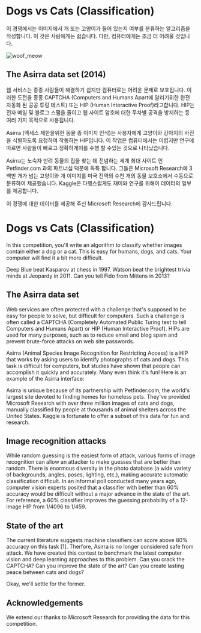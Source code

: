 # Dogs vs Cats (Classification)

이 경쟁에서는 이미지에서 개 또는 고양이가 들어 있는지 여부를 분류하는 알고리즘을 작성합니다. 이
것은 사람에게는 쉽습니다. 다만, 컴퓨터에게는 조금 더 어려울 것입니다.


![woof_meow](https://user-images.githubusercontent.com/55519278/75346721-ac03ba00-58e2-11ea-919c-2efa4885d959.jpg)


## The Asirra data set (2014)

웹 서비스는 종종 사람들이 해결하기 쉽지만 컴퓨터로는 어려운 문제로 보호됩니다. 이러한 도전을 종종  CAPTCHA  (Computers and Humans Apart에 알리기위한 완전 자동화 된 공공 튜링 테스트) 또는 HIP (Human Interactive Proof)라고합니다. HIP는 전자 메일 및 블로그 스팸을 줄이고 웹 사이트 암호에 대한 무차별 공격을 방지하는 등 여러 가지 목적으로 사용됩니다.

Asirra (액세스 제한을위한 동물 종 이미지 인식)는 사용자에게 고양이와 강아지의 사진을 식별하도록 요청하여 작동하는 HIP입니다. 이 작업은 컴퓨터에서는 어렵지만 연구에 따르면 사람들이 빠르고 정확하게이를 수행 할 수있는 것으로 나타났습니다. 

Asirra는 노숙자 반려 동물의 집을 찾는 데 전념하는 세계 최대 사이트 인 Petfinder.com 과의 파트너십 덕분에 독특  합니다. 그들은 Microsoft Research에 3 백만 개가 넘는 고양이와 개 이미지를 미국 전역의 수천 개의 동물 보호소에서 수동으로 분류하여 제공했습니다. 
Kaggle은 다행스럽게도 재미와 연구를 위해이 데이터의 일부를 제공합니다. 

이 경쟁에 대한 데이터를 제공해 주신 Microsoft Research에 감사드립니다.



# Dogs vs Cats (Classification)

In this competition, you'll write an algorithm to classify whether images contain either a dog or a cat.  This is easy for humans, dogs, and cats. Your computer will find it a bit more difficult.

Deep Blue beat Kasparov at chess in 1997.
Watson beat the brightest trivia minds at Jeopardy in 2011.
Can you tell Fido from Mittens in 2013?

## The Asirra data set
Web services are often protected with a challenge that's supposed to be easy for people to solve, but difficult for computers. Such a challenge is often called a CAPTCHA (Completely Automated Public Turing test to tell Computers and Humans Apart) or HIP (Human Interactive Proof). HIPs are used for many purposes, such as to reduce email and blog spam and prevent brute-force attacks on web site passwords.

Asirra (Animal Species Image Recognition for Restricting Access) is a HIP that works by asking users to identify photographs of cats and dogs. This task is difficult for computers, but studies have shown that people can accomplish it quickly and accurately. Many even think it's fun! Here is an example of the Asirra interface:

Asirra is unique because of its partnership with Petfinder.com, the world's largest site devoted to finding homes for homeless pets. They've provided Microsoft Research with over three million images of cats and dogs, manually classified by people at thousands of animal shelters across the United States. Kaggle is fortunate to offer a subset of this data for fun and research. 

## Image recognition attacks
While random guessing is the easiest form of attack, various forms of image recognition can allow an attacker to make guesses that are better than random. There is enormous diversity in the photo database (a wide variety of backgrounds, angles, poses, lighting, etc.), making accurate automatic classification difficult. In an informal poll conducted many years ago, computer vision experts posited that a classifier with better than 60% accuracy would be difficult without a major advance in the state of the art. For reference, a 60% classifier improves the guessing probability of a 12-image HIP from 1/4096 to 1/459.

## State of the art
The current literature suggests machine classifiers can score above 80% accuracy on this task [1]. Therfore, Asirra is no longer considered safe from attack.  We have created this contest to benchmark the latest computer vision and deep learning approaches to this problem. Can you crack the CAPTCHA? Can you improve the state of the art? Can you create lasting peace between cats and dogs?

Okay, we'll settle for the former. 


## Acknowledgements
We extend our thanks to Microsoft Research for providing the data for this competition.

